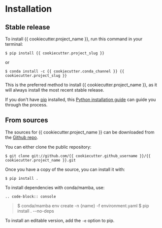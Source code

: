 ```{highlight} shell
```

# Installation

## Stable release

To install {{ cookiecutter.project_name }}, run this command in your terminal:

```console
$ pip install {{ cookiecutter.project_slug }}
```

or

```console
$ conda install -c {{ cookiecutter.conda_channel }} {{ cookiecutter.project_slug }}
```

This is the preferred method to install {{ cookiecutter.project_name }}, as it will always install the most recent stable release.

If you don't have [pip] installed, this [Python installation guide] can guide
you through the process.

## From sources

The sources for {{ cookiecutter.project_name }} can be downloaded from the [Github repo].

You can either clone the public repository:

```console
$ git clone git://github.com/{{ cookiecutter.github_username }}/{{ cookiecutter.project_name }}.git
```

Once you have a copy of the source, you can install it with:

```console
$ pip install .
```

To install dependencies with conda/mamba, use:

```
.. code-block:: console
```

> \$ conda/mamba env create -n \{name} -f environment.yaml
> \$ pip install . --no-deps

To install an editable version, add the `-e` option to pip.

[github repo]: https://github.com/{{cookiecutter.github_username}}/{{cookiecutter.project_name}}
[pip]: https://pip.pypa.io
[python installation guide]: http://docs.python-guide.org/en/latest/starting/installation/
